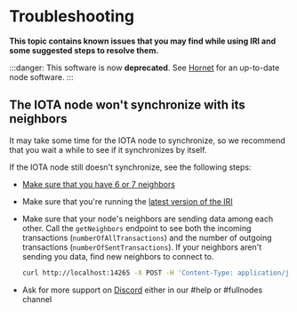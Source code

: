 # Troubleshooting

**This topic contains known issues that you may find while using IRI and some suggested steps to resolve them.**

:::danger:
This software is now **deprecated**. See [Hornet](root://hornet/1.1/overview.md) for an up-to-date node software.
:::

## The IOTA node won't synchronize with its neighbors

It may take some time for the IOTA node to synchronize, so we recommend that you wait a while to see if it synchronizes by itself.

If the IOTA node still doesn't synchronize, see the following steps:

- [Make sure that you have 6 or 7 neighbors](../tutorials/find-neighbors.md)

- Make sure that you're running the [latest version of the IRI](https://github.com/iotaledger/iri/releases)

- Make sure that your node's neighbors are sending data among each other. Call the `getNeighbors` endpoint to see both the incoming transactions (`numberOfAllTransactions`) and the number of outgoing transactions (`numberOfSentTransactions`). If your neighbors aren't sending you data, find new neighbors to connect to.

    ```bash
    curl http://localhost:14265 -X POST -H 'Content-Type: application/json' -H 'X-IOTA-API-Version: 1' -d '{"command": "getNeighbors"}'
    ```

- Ask for more support on [Discord](https://discord.iota.org) either in our #help or #fullnodes channel